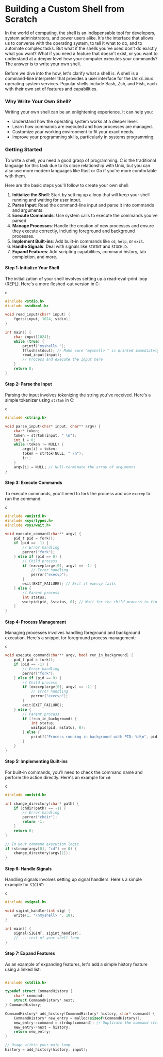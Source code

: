 # Building a Custom Shell from Scratch

In the world of computing, the shell is an indispensable tool for developers, system administrators, and power users alike. It's the interface that allows us to converse with the operating system, to tell it what to do, and to automate complex tasks. But what if the shells you've used don't do exactly what you want? What if you need a feature that doesn't exist, or you want to understand at a deeper level how your computer executes your commands? The answer is to write your own shell.

Before we dive into the how, let's clarify what a shell is. A shell is a command-line interpreter that provides a user interface for the Unix/Linux operating system services. Popular shells include Bash, Zsh, and Fish, each with their own set of features and capabilities.

### Why Write Your Own Shell?

Writing your own shell can be an enlightening experience. It can help you:

* Understand how the operating system works at a deeper level.
* Learn how commands are executed and how processes are managed.
* Customize your working environment to fit your exact needs.
* Improve your programming skills, particularly in systems programming.

### Getting Started

To write a shell, you need a good grasp of programming. C is the traditional language for this task due to its close relationship with Unix, but you can also use more modern languages like Rust or Go if you're more comfortable with them.

Here are the basic steps you'll follow to create your own shell:

1. **Initialize the Shell**: Start by setting up a loop that will keep your shell running and waiting for user input.
2. **Parse Input**: Read the command-line input and parse it into commands and arguments.
3. **Execute Commands**: Use system calls to execute the commands you've parsed.
4. **Manage Processes**: Handle the creation of new processes and ensure they execute correctly, including foreground and background processes.
5. **Implement Built-ins**: Add built-in commands like `cd`, `help`, or `exit`.
6. **Handle Signals**: Deal with signals like `SIGINT` and `SIGCHLD`.
7. **Expand Features**: Add scripting capabilities, command history, tab completion, and more.

#### Step 1: Initialize Your Shell

The initialization of your shell involves setting up a read-eval-print loop (REPL). Here's a more fleshed-out version in C:

```
c
```

```c
#include <stdio.h>
#include <stdbool.h>

void read_input(char* input) {
    fgets(input, 1024, stdin);
}

int main() {
    char input[1024];
    while (true) {
        printf("myshell> ");
        fflush(stdout); // Make sure "myshell> " is printed immediately
        read_input(input);
        // Process and execute the input here
    }
    return 0;
}
```

#### Step 2: Parse the Input

Parsing the input involves tokenizing the string you've received. Here's a simple tokenizer using `strtok` in C:

```
c
```

```c
#include <string.h>

void parse_input(char* input, char** argv) {
    char* token;
    token = strtok(input, " \n");
    int i = 0;
    while (token != NULL) {
        argv[i] = token;
        token = strtok(NULL, " \n");
        i++;
    }
    argv[i] = NULL; // Null-terminate the array of arguments
}
```

#### Step 3: Execute Commands

To execute commands, you'll need to fork the process and use `execvp` to run the command:

```
c
```

```c
#include <unistd.h>
#include <sys/types.h>
#include <sys/wait.h>

void execute_command(char** argv) {
    pid_t pid = fork();
    if (pid == -1) {
        // Error handling
        perror("fork");
    } else if (pid == 0) {
        // Child process
        if (execvp(argv[0], argv) == -1) {
            // Error handling
            perror("execvp");
        }
        exit(EXIT_FAILURE); // Exit if execvp fails
    } else {
        // Parent process
        int status;
        waitpid(pid, &status, 0); // Wait for the child process to finish
    }
}
```

#### Step 4: Process Management

Managing processes involves handling foreground and background execution. Here's a snippet for foreground process management:

```
c
```

```c
void execute_command(char** argv, bool run_in_background) {
    pid_t pid = fork();
    if (pid == -1) {
        // Error handling
        perror("fork");
    } else if (pid == 0) {
        // Child process
        if (execvp(argv[0], argv) == -1) {
            // Error handling
            perror("execvp");
        }
        exit(EXIT_FAILURE);
    } else {
        // Parent process
        if (!run_in_background) {
            int status;
            waitpid(pid, &status, 0);
        } else {
            printf("Process running in background with PID: %d\n", pid);
        }
    }
}
```

#### Step 5: Implementing Built-ins

For built-in commands, you'll need to check the command name and perform the action directly. Here's an example for `cd`:

```
c
```

```c
#include <unistd.h>

int change_directory(char* path) {
    if (chdir(path) == -1) {
        // Error handling
        perror("chdir");
        return -1;
    }
    return 0;
}

// In your command execution logic
if (strcmp(argv[0], "cd") == 0) {
    change_directory(argv[1]);
}
```

#### Step 6: Handle Signals

Handling signals involves setting up signal handlers. Here's a simple example for `SIGINT`:

```
c
```

```c
#include <signal.h>

void sigint_handler(int sig) {
    write(1, "\nmyshell> ", 10);
}

int main() {
    signal(SIGINT, sigint_handler);
    // ... rest of your shell loop
}
```

#### Step 7: Expand Features

As an example of expanding features, let's add a simple history feature using a linked list:

```
```

```c
#include <stdlib.h>

typedef struct CommandHistory {
    char* command;
    struct CommandHistory* next;
} CommandHistory;

CommandHistory* add_history(CommandHistory* history, char* command) {
    CommandHistory* new_entry = malloc(sizeof(CommandHistory));
    new_entry->command = strdup(command); // Duplicate the command string
    new_entry->next = history;
    return new_entry;
}

// Usage within your main loop
history = add_history(history, input);
```
